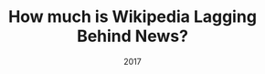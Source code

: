 ---
title: "How much is Wikipedia Lagging Behind News?"
collection: publications
permalink: /publication/2017-DBLP:journals_corr_FetahuAA17
date: 2017
venue: 'nan'
---